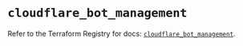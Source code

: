 # `cloudflare_bot_management`

Refer to the Terraform Registry for docs: [`cloudflare_bot_management`](https://registry.terraform.io/providers/cloudflare/cloudflare/5.11.0/docs/resources/bot_management).
